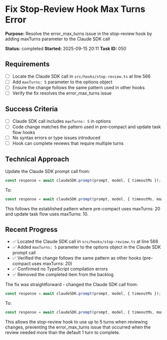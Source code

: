 # Fix Stop-Review Hook Max Turns Error

**Purpose:** Resolve the error_max_turns issue in the stop-review hook by adding maxTurns parameter to the Claude SDK call

**Status:** completed
**Started:** 2025-09-15 20:11
**Task ID:** 050

## Requirements
- [ ] Locate the Claude SDK call in `src/hooks/stop-review.ts` at line 566
- [ ] Add `maxTurns: 5` parameter to the options object
- [ ] Ensure the change follows the same pattern used in other hooks
- [ ] Verify the fix resolves the error_max_turns issue

## Success Criteria
- [ ] Claude SDK call includes `maxTurns: 5` in options
- [ ] Code change matches the pattern used in pre-compact and update task flow hooks
- [ ] No syntax errors or type issues introduced
- [ ] Hook can complete reviews that require multiple turns

## Technical Approach
Update the Claude SDK prompt call from:
```typescript
const response = await claudeSDK.prompt(prompt, model, { timeoutMs });
```

To:
```typescript
const response = await claudeSDK.prompt(prompt, model, { timeoutMs, maxTurns: 5 });
```

This follows the established pattern where pre-compact uses maxTurns: 20 and update task flow uses maxTurns: 10.

## Recent Progress
- ✅ Located the Claude SDK call in `src/hooks/stop-review.ts` at line 566
- ✅ Added `maxTurns: 5` parameter to the options object in the Claude SDK prompt call
- ✅ Verified the change follows the same pattern as other hooks (pre-compact uses maxTurns: 20)
- ✅ Confirmed no TypeScript compilation errors
- ✅ Removed the completed item from the backlog

The fix was straightforward - changed the Claude SDK call from:
```typescript
const response = await claudeSDK.prompt(prompt, model, { timeoutMs });
```
To:
```typescript
const response = await claudeSDK.prompt(prompt, model, { timeoutMs, maxTurns: 5 });
```

This allows the stop-review hook to use up to 5 turns when reviewing changes, preventing the error_max_turns issue that occurred when the review needed more than the default 1 turn to complete.

<!-- github_issue: 42 -->
<!-- github_url: https://github.com/cahaseler/cc-track/issues/42 -->
<!-- issue_branch: 42-fix-stop-review-hook-max-turns-error -->